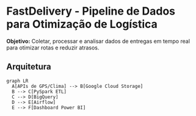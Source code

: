 # FastDelivery - Pipeline de Dados para Otimização de Logística  

**Objetivo:** Coletar, processar e analisar dados de entregas em tempo real para otimizar rotas e reduzir atrasos.  

## Arquitetura  
```mermaid  
graph LR  
  A[APIs de GPS/Clima] --> B[Google Cloud Storage]  
  B --> C[PySpark ETL]  
  C --> D[BigQuery]  
  D --> E[Airflow]  
  E --> F[Dashboard Power BI]  

